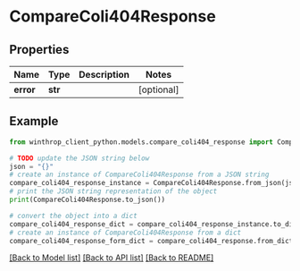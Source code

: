 # CompareColi404Response


## Properties

Name | Type | Description | Notes
------------ | ------------- | ------------- | -------------
**error** | **str** |  | [optional] 

## Example

```python
from winthrop_client_python.models.compare_coli404_response import CompareColi404Response

# TODO update the JSON string below
json = "{}"
# create an instance of CompareColi404Response from a JSON string
compare_coli404_response_instance = CompareColi404Response.from_json(json)
# print the JSON string representation of the object
print(CompareColi404Response.to_json())

# convert the object into a dict
compare_coli404_response_dict = compare_coli404_response_instance.to_dict()
# create an instance of CompareColi404Response from a dict
compare_coli404_response_form_dict = compare_coli404_response.from_dict(compare_coli404_response_dict)
```
[[Back to Model list]](../README.md#documentation-for-models) [[Back to API list]](../README.md#documentation-for-api-endpoints) [[Back to README]](../README.md)


